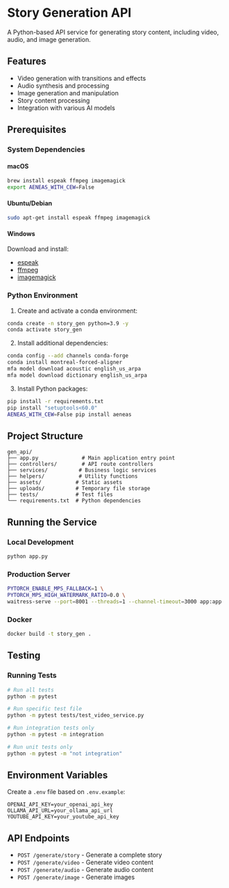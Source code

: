 # Story Generation API

A Python-based API service for generating story content, including video, audio, and image generation.

## Features

- Video generation with transitions and effects
- Audio synthesis and processing
- Image generation and manipulation
- Story content processing
- Integration with various AI models

## Prerequisites

### System Dependencies

#### macOS
```bash
brew install espeak ffmpeg imagemagick
export AENEAS_WITH_CEW=False
```

#### Ubuntu/Debian
```bash
sudo apt-get install espeak ffmpeg imagemagick
```

#### Windows
Download and install:
- [espeak](http://espeak.sourceforge.net/download.html)
- [ffmpeg](https://ffmpeg.org/download.html)
- [imagemagick](https://imagemagick.org/script/download.php)

### Python Environment

1. Create and activate a conda environment:
```bash
conda create -n story_gen python=3.9 -y
conda activate story_gen
```

2. Install additional dependencies:
```bash
conda config --add channels conda-forge
conda install montreal-forced-aligner
mfa model download acoustic english_us_arpa
mfa model download dictionary english_us_arpa
```

3. Install Python packages:
```bash
pip install -r requirements.txt
pip install "setuptools<60.0"
AENEAS_WITH_CEW=False pip install aeneas
```

## Project Structure

```
gen_api/
├── app.py              # Main application entry point
├── controllers/        # API route controllers
├── services/          # Business logic services
├── helpers/           # Utility functions
├── assets/           # Static assets
├── uploads/          # Temporary file storage
├── tests/            # Test files
└── requirements.txt  # Python dependencies
```

## Running the Service

### Local Development
```bash
python app.py
```

### Production Server
```bash
PYTORCH_ENABLE_MPS_FALLBACK=1 \
PYTORCH_MPS_HIGH_WATERMARK_RATIO=0.0 \
waitress-serve --port=8001 --threads=1 --channel-timeout=3000 app:app
```

### Docker
```bash
docker build -t story_gen .
```

## Testing

### Running Tests
```bash
# Run all tests
python -m pytest

# Run specific test file
python -m pytest tests/test_video_service.py

# Run integration tests only
python -m pytest -m integration

# Run unit tests only
python -m pytest -m "not integration"
```

## Environment Variables

Create a `.env` file based on `.env.example`:
```env
OPENAI_API_KEY=your_openai_api_key
OLLAMA_API_URL=your_ollama_api_url
YOUTUBE_API_KEY=your_youtube_api_key
```

## API Endpoints

- `POST /generate/story` - Generate a complete story
- `POST /generate/video` - Generate video content
- `POST /generate/audio` - Generate audio content
- `POST /generate/image` - Generate images
